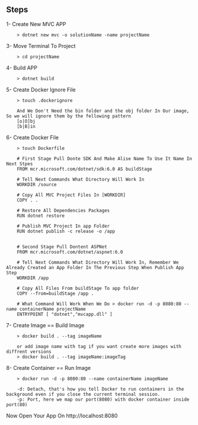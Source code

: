 


Steps
-----------------------------------------
1- Create New MVC APP
```
    > dotnet new mvc -o solutionName -name projectName
```

3- Move Terminal To Project
```
    > cd projectName
```

4- Build APP
```
    > dotnet build
```

5- Create Docker Ignore File
```
    > touch .dockerignore

    And We Don't Need the bin folder and the obj folder In Our image, So we will ignore them by the fellowing pattern
    [o|O]bj 
    [b|B]in
```

6- Create Docker File
```
    > touch Dockerfile
    
    # First Stage Pull Donte SDK And Make Alise Name To Use It Name In Next Stpes
    FROM mcr.microsoft.com/dotnet/sdk:6.0 AS buildStage

    # Tell Next Commands What Directory Will Work In 
    WORKDIR /source

    # Copy All MVC Project Files In [WORKDIR]  
    COPY . .

    # Restore All Dependencies Packages
    RUN dotnet restore

    # Publish MVC Project In app Folder
    RUN dotnet publish -c release -o /app


    # Second Stage Pull Dontent ASPNet 
    FROM mcr.microsoft.com/dotnet/aspnet:6.0

    # Tell Next Commands What Directory Will Work In, Remember We Already Created an App Folder In The Previous Step When Publish App Step
    WORKDIR /app

    # Copy All Files From buildStage To app folder
    COPY --from=buildStage /app .

    # What Command Will Work When We Do > docker run -d -p 8080:80 --name containerName projectName  
    ENTRYPOINT [ "dotnet","mvcapp.dll" ]
```

7- Create Image == Build Image
```
    > docker build . --tag imageName

    or add image name with tag if you want create more images with diffrent versions
    > docker build . --tag imageName:imageTag
```

8- Create Container == Run Image
```
    > docker run -d -p 8080:80 --name containerName imageName 

    -d: Detach, that's how you tell Docker to run containers in the background even if you close the current terminal session.
    -p: Port, here we map our port(8080) with docker container inside port(80)
```

Now Open Your App On http://localhost:8080